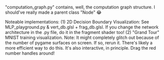 "computation_graph.py" contains, well, the computation graph structure. I should've really made a parent class "Node" 😂

Noteable implementations:
(1) 2D Decision Boundary Visualization: See MLP_playground.py & vert_db.glsl + frag_db.glsl. If you change the network architecture in the .py file, do it in the fragment shader too!
(2) "Grand Tour" MNIST training visualization. Note: It might completely glitch out because of the number of pygame surfaces on screen. If so, rerun it. There's likely a more efficient way to do this. It's also interactive, in principle. Drag the red number handles around!
